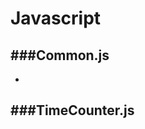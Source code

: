 # Javascript

<script type="text/javascript" src="../js/general.js"></script>

###Common.js
---

* 

###TimeCounter.js
---